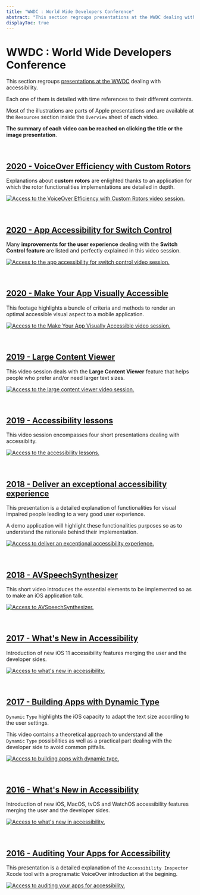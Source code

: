 ```yaml
---
title: "WWDC : World Wide Developers Conference"
abstract: "This section regroups presentations at the WWDC dealing with accessibility"
displayToc: true
---
```


# WWDC : World Wide Developers Conference

This section regroups [presentations at the WWDC](https://developer.apple.com/videos/) dealing with accessibility.

Each one of them is detailed with time references to their different contents.

Most of the illustrations are parts of Apple presentations and are available at the `Resources` section inside the `Overview` sheet of each video.

**The summary of each video can be reached on clicking the title or the image presentation**.
<br><br><br>

## [2020 - VoiceOver Efficiency with Custom Rotors](2020/116/)
Explanations about **custom rotors** are enlighted thanks to an application for which the rotor functionalities implementations are detailed in depth.
<a href="2020/116/">
    
![Access to the VoiceOver Efficiency with Custom Rotors video session.](../../images/iOSdev/wwdc20-116.png)
</br></br></br>

## [2020 - App Accessibility for Switch Control](2020/019/)
Many **improvements for the user experience** dealing with the **Switch Control feature** are listed and perfectly explained in this video session.
<a href="2020/019/">
    
![Access to the app accessibility for switch control video session.](../../images/iOSdev/wwdc20-019.png)
</br></br></br>

## [2020 - Make Your App Visually Accessible](2020/020/)
This footage highlights a bundle of criteria and methods to render an optimal accessible visual aspect to a mobile application.
<a href="2020/020/">
    
![Access to the Make Your App Visually Accessible video session.](../../images/iOSdev/wwdc20-020.png)
</br></br></br>

## [2019 - Large Content Viewer](2019/261/)
This video session deals with the **Large Content Viewer** feature that helps people who prefer and/or need larger text sizes.
<a href="2019/261/">
    
![Access to the large content viewer video session.](../../images/iOSdev/wwdc19-261.png)
<br><br><br>

## [2019 - Accessibility lessons](2019/)
This video session encompasses four short presentations dealing with accessiblity.
<a href="2019/">
    
![Access to the accessibility lessons.](../../images/iOSdev/wwdc19-000.png)
<br><br><br>

## [2018 - Deliver an exceptional accessibility experience](2018/230/)
This presentation is a detailed explanation of functionalities for visual impaired people leading to a very good user experience.

A demo application will highlight these functionalities purposes so as to understand the rationale behind their implementation.
<a href="2018/230/">
    
![Access to deliver an exceptional accessibility experience.](../../images/iOSdev/wwdc18-230.png)
<br><br><br>
    
## [2018 - AVSpeechSynthesizer](2018/236/)
This short video introduces the essential elements to be implemented so as to make an iOS application talk.
<a href="2018/236/">
    
![Access to AVSpeechSynthesizer.](../../images/iOSdev/wwdc18-236.png)
<br><br><br>

## [2017 - What's New in Accessibility](2017/215/)
Introduction of new iOS 11 accessibility features merging the user and the developer sides.
<a href="2017/215/">
    
![Access to what's new in accessibility.](../../images/iOSdev/wwdc17-215.png)
<br><br><br>

## [2017 - Building Apps with Dynamic Type](2017/245/)
`Dynamic`&nbsp;`Type` highlights the iOS capacity to adapt the text size according to the user settings.

This video contains a theoretical approach to understand all the `Dynamic`&nbsp;`Type` possibilities as well as a practical part dealing with the developer side to avoid common pitfalls.
<a href="2017/245/">
    
![Access to building apps with dynamic type.](../../images/iOSdev/wwdc17-245.png)
<br><br><br>

## [2016 - What's New in Accessibility](2016/202/)
Introduction of new iOS, MacOS, tvOS and WatchOS accessibility features merging the user and the developer sides.
<a href="2016/202/">
    
![Access to what's new in accessibility.](../../images/iOSdev/wwdc16-202.png)
<br><br><br>
    
## [2016 - Auditing Your Apps for Accessibility](2016/407)
This presentation is a detailed explanation of the `Accessibility Inspector` Xcode tool with a programatic VoiceOver introduction at the begining.
<a href="2016/407/">
    
![Access to auditing your apps for accessibility.](../../images/iOSdev/wwdc16-407.png)
